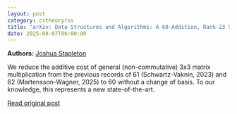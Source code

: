```yaml
---
layout: post
category: cstheoryrss
title: "arXiv: Data Structures and Algorithms: A 60-Addition, Rank-23 Scheme for Exact 3x3 Matrix Multiplication"
date: 2025-08-07T00:00:00
---
```


**Authors:** [Joshua Stapleton](https://dblp.uni-trier.de/search?q=Joshua+Stapleton)

We reduce the additive cost of general (non-commutative) 3x3 matrix
multiplication from the previous records of 61 (Schwartz-Vaknin, 2023) and 62
(Martensson-Wagner, 2025) to 60 without a change of basis. To our knowledge,
this represents a new state-of-the-art.

[Read original post](http://arxiv.org/abs/2508.03857v1)
